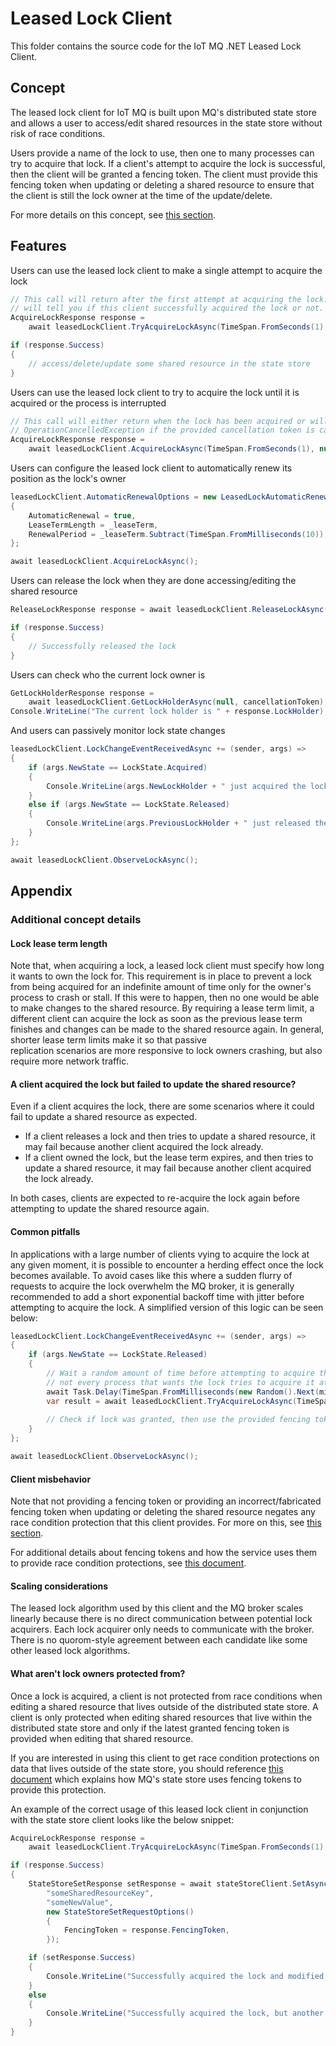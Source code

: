 # Leased Lock Client

This folder contains the source code for the IoT MQ .NET Leased Lock Client.

## Concept

The leased lock client for IoT MQ is built upon MQ's distributed state store and allows a user to 
access/edit shared resources in the state store without risk of race conditions.

Users provide a name of the lock to use, then one to many processes can try to acquire that lock. 
If a client's attempt to acquire the lock is successful, then the client will be granted a fencing 
token. The client must provide this fencing token when updating or deleting a shared resource to 
ensure that the client is still the lock owner at the time of the update/delete.

For more details on this concept, see [this section](#additional-concept-details).

## Features

Users can use the leased lock client to make a single attempt to acquire the lock

```csharp
// This call will return after the first attempt at acquiring the lock. The returned value
// will tell you if this client successfully acquired the lock or not.
AcquireLockResponse response = 
    await leasedLockClient.TryAcquireLockAsync(TimeSpan.FromSeconds(1), cancellationToken);

if (response.Success)
{
    // access/delete/update some shared resource in the state store
}
```

Users can use the leased lock client to try to acquire the lock until it is acquired or the process is interrupted

```csharp
// This call will either return when the lock has been acquired or will throw
// OperationCancelledException if the provided cancellation token is cancelled beforehand.
AcquireLockResponse response =
    await leasedLockClient.AcquireLockAsync(TimeSpan.FromSeconds(1), null, cancellationToken);
```

Users can configure the leased lock client to automatically renew its position as the lock's owner

```csharp
leasedLockClient.AutomaticRenewalOptions = new LeasedLockAutomaticRenewalOptions()
{
    AutomaticRenewal = true,
    LeaseTermLength = _leaseTerm,
    RenewalPeriod = _leaseTerm.Subtract(TimeSpan.FromMilliseconds(10)),
};

await leasedLockClient.AcquireLockAsync();
```

Users can release the lock when they are done accessing/editing the shared resource

```csharp
ReleaseLockResponse response = await leasedLockClient.ReleaseLockAsync(null, cancellationToken);

if (response.Success)
{
    // Successfully released the lock
}
```

Users can check who the current lock owner is

```csharp
GetLockHolderResponse response = 
    await leasedLockClient.GetLockHolderAsync(null, cancellationToken);
Console.WriteLine("The current lock holder is " + response.LockHolder);
```

And users can passively monitor lock state changes

```csharp
leasedLockClient.LockChangeEventReceivedAsync += (sender, args) =>
{
    if (args.NewState == LockState.Acquired)
    {
        Console.WriteLine(args.NewLockHolder + " just acquired the lock.");
    }
    else if (args.NewState == LockState.Released)
    {
        Console.WriteLine(args.PreviousLockHolder + " just released the lock and now there is no owner.");
    }
};

await leasedLockClient.ObserveLockAsync();
```

## Appendix

### Additional concept details

#### Lock lease term length

Note that, when acquiring a lock, a leased lock client must specify how long it wants to own the 
lock for. This requirement is in place to prevent a lock from being acquired for an indefinite 
amount of time only for the owner's process to crash or stall. If this were to happen, then no one 
would be able to make changes to the shared resource. By requiring a lease term limit, a different 
client can acquire the lock as soon as the previous lease term finishes and changes can be made to 
the shared resource again. In general, shorter lease term limits make it so that passive  
replication scenarios are more responsive to lock owners crashing, but also require more network 
traffic. 

#### A client acquired the lock but failed to update the shared resource?

Even if a client acquires the lock, there are some scenarios where it could fail to update a shared
resource as expected.

 - If a client releases a lock and then tries to update a shared resource, it may fail because another client acquired the lock already.
 - If a client owned the lock, but the lease term expires, and then tries to update a shared resource, it may fail because another client acquired the lock already.

In both cases, clients are expected to re-acquire the lock again before attempting to update
the shared resource again.

#### Common pitfalls

In applications with a large number of clients vying to acquire the lock at any given moment, it is 
possible to encounter a herding effect once the lock becomes available. To avoid
cases like this where a sudden flurry of requests to acquire the lock overwhelm the MQ broker,
it is generally recommended to add a short exponential backoff time with jitter before attempting
to acquire the lock. A simplified version of this logic can be seen below:

```csharp
leasedLockClient.LockChangeEventReceivedAsync += (sender, args) =>
{
    if (args.NewState == LockState.Released)
    {
        // Wait a random amount of time before attempting to acquire the lock so that
        // not every process that wants the lock tries to acquire it at the same time
        await Task.Delay(TimeSpan.FromMilliseconds(new Random().Next(minDelay, maxDelay)));
        var result = await leasedLockClient.TryAcquireLockAsync(TimeSpan.FromSeconds(1));
    
        // Check if lock was granted, then use the provided fencing token to update shared resources.
    }
};

await leasedLockClient.ObserveLockAsync();
```

#### Client misbehavior

Note that not providing a fencing token or providing an incorrect/fabricated fencing token when 
updating or deleting the shared resource negates any race condition protection that this client
provides. For more on this, see [this section](#what-arent-lock-owners-protected-from).

For additional details about fencing tokens and how the service uses them to provide race condition
protections, see [this document](https://learn.microsoft.com/azure/iot-operations/create-edge-apps/concept-about-state-store-protocol#locking-and-fencing-tokens).


#### Scaling considerations

The leased lock algorithm used by this client and the MQ broker scales linearly because there is
no direct communication between potential lock acquirers. Each lock acquirer only needs to
communicate with the broker. There is no quorom-style agreement between each candidate like some 
other leased lock algorithms.

#### What aren't lock owners protected from?

Once a lock is acquired, a client is not protected from race conditions when editing a shared 
resource that lives outside of the distributed state store. A client is only protected when editing 
shared resources that live within the distributed state store and only if the latest granted
fencing token is provided when editing that shared resource. 

If you are interested in using this client to get race condition protections on data that lives
outside of the state store, you should reference [this document](https://learn.microsoft.com/azure/iot-operations/create-edge-apps/concept-about-state-store-protocol#locking-and-fencing-tokens) which explains how MQ's state store uses fencing tokens to provide this protection.

An example of the correct usage of this leased lock client in conjunction with the state 
store client looks like the below snippet:

```csharp
AcquireLockResponse response = 
    await leasedLockClient.TryAcquireLockAsync(TimeSpan.FromSeconds(1), cancellationToken);

if (response.Success)
{
    StateStoreSetResponse setResponse = await stateStoreClient.SetAsync(
        "someSharedResourceKey", 
        "someNewValue",
        new StateStoreSetRequestOptions()
        {
            FencingToken = response.FencingToken,
        });

    if (setResponse.Success)
    {
        Console.WriteLine("Successfully acquired the lock and modified a shared resource");
    }
    else
    {
        Console.WriteLine("Successfully acquired the lock, but another client acquired it more recently");
    }
}
```
